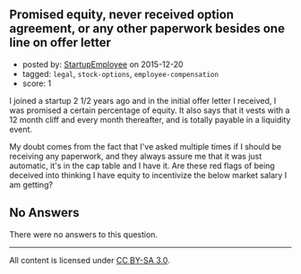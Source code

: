 ## Promised equity, never received option agreement, or any other paperwork besides one line on offer letter

- posted by: [StartupEmployee](https://stackexchange.com/users/7501142/startupemployee) on 2015-12-20
- tagged: `legal`, `stock-options`, `employee-compensation`
- score: 1

I joined a startup 2 1/2 years ago and in the initial offer letter I received, I was promised a certain percentage of equity. It also says that it vests with a 12 month cliff and every month thereafter, and is totally payable in a liquidity event.

My doubt comes from the fact that I've asked multiple times if I should be receiving any paperwork, and they always assure me that it was just automatic, it's in the cap table and I have it. Are these red flags of being deceived into thinking I have equity to incentivize the below market salary I am getting?

## No Answers

There were no answers to this question.


---

All content is licensed under [CC BY-SA 3.0](https://creativecommons.org/licenses/by-sa/3.0/).
